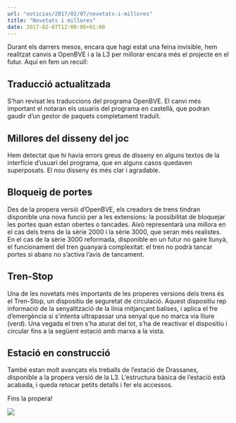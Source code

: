 ```yaml
---
url: "noticias/2017/02/07/novetats-i-millores"
title: "Novetats i millores"
date: 2017-02-07T12:00:00+01:00
---
```

Durant els darrers mesos, encara que hagi estat una feina invisible, hem realitzat canvis a OpenBVE i a la L3 per millorar encara més el projecte en el futur. Aquí en fem un recull:

## Traducció actualitzada

S’han revisat les traduccions del programa OpenBVE. El canvi més important el notaran els usuaris del programa en castellà, que podran gaudir d’un gestor de paquets completament traduït.

## Millores del disseny del joc

Hem detectat que hi havia errors greus de disseny en alguns textos de la interfície d’usuari del programa, que en alguns casos quedaven superposats. El nou disseny és més clar i agradable.

## Bloqueig de portes

Des de la propera versió d’OpenBVE, els creadors de trens tindran disponible una nova funció per a les extensions: la possibilitat de bloquejar les portes quan estan obertes o tancades. Això representarà una millora en el cas dels trens de la sèrie 2000 i la sèrie 3000, que seran més realistes. En el cas de la sèrie 3000 reformada, disponible en un futur no gaire llunyà, el funcionament del tren guanyarà complexitat: el tren no podrà tancar portes si abans no s’activa l’avís de tancament.

## Tren-Stop

Una de les novetats més importants de les properes versions dels trens és el Tren-Stop, un dispositiu de seguretat de circulació. Aquest dispositiu rep informació de la senyalització de la línia mitjançant balises, i aplica el fre d’emergència si s’intenta ultrapassar una senyal que no marca via lliure (verd). Una vegada el tren s’ha aturat del tot, s’ha de reactivar el dispositiu i circular fins a la següent estació amb marxa a la vista.

## Estació en construcció

També estan molt avançats els treballs de l’estació de Drassanes, disponible a la propera versió de la L3. L’estructura bàsica de l’estació està acabada, i queda retocar petits detalls i fer els accessos.

Fins la propera!

<img src="/images/noticies/20170207/1.png">
